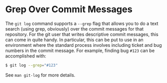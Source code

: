 # Grep Over Commit Messages

The `git log` command supports a `--grep` flag that allows you to do a text
search (using grep, obviously) over the commit messages for that repository.
For the git user that writes descriptive commit messages, this can come in
quite handy. In particular, this can be put to use in an environment where
the standard process involves including ticket and bug numbers in the commit
message. For example, finding bug `#123` can be accomplished with:

```bash
$ git log --grep="#123"
```

See `man git-log` for more details.